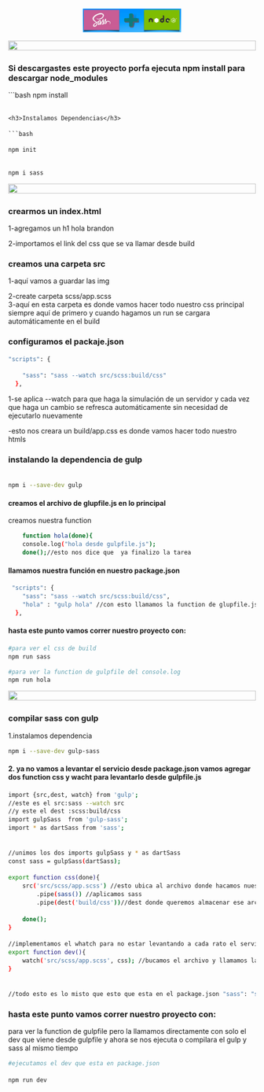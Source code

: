 <p align="center">
  <a href="https://github.com/BrandonGS22b/Front/blob/main/node%20and%20sass/logo.png" target="blank"><img src="https://github.com/BrandonGS22b/Front/blob/main/node%20and%20sass/logo.png" width="200" alt="Nest Logo" /></a>
</p>


<img src="https://i.imgur.com/dBaSKWF.gif" height="20" width="100%"><!-- se agrega estilo css line en rgb-->

<h3>Si descargastes este proyecto porfa ejecuta npm install para descargar node_modules</h3>
```bash
npm install

```

<h3>Instalamos Dependencias</h3>

```bash

npm init

```
```bash

npm i sass

```

<img src="https://i.imgur.com/dBaSKWF.gif" height="20" width="100%"><!-- se agrega estilo css line en rgb-->

<h3>crearmos un index.html</h3>
<a>
1-agregamos un h1 hola brandon

2-importamos el link del css que se va llamar desde build
</a>

<h3>creamos una carpeta src</h3>
<a>
1-aquí vamos a guardar las img

2-create carpeta scss/app.scss
<br>
3-aquí en esta carpeta es donde vamos hacer todo nuestro css principal siempre aquí de primero y cuando hagamos un run se cargara automáticamente en el build

</a>

<h3>configuramos el packaje.json</h3>


```bash
"scripts": {

    "sass": "sass --watch src/scss:build/css"
  },
  ```
  <a>
1-se aplica --watch para que haga la simulación de un servidor y cada vez que haga un cambio se refresca automáticamente sin necesidad de ejecutarlo nuevamente

-esto nos creara un build/app.css es donde vamos hacer todo nuestro htmls


</a>

<h3>instalando la dependencia de gulp</h3>

```bash

npm i --save-dev gulp

```
<h4>creamos el archivo de glupfile.js en lo principal</h4>
<a>creamos nuestra function</a>

```bash
    function hola(done){
    console.log("hola desde gulpfile.js");
    done();//esto nos dice que  ya finalizo la tarea

```

<h4>llamamos nuestra función en nuestro package.json</h4>

```bash
 "scripts": {
    "sass": "sass --watch src/scss:build/css",
    "hola" : "gulp hola" //con esto llamamos la function de glupfile.js
  },

```
<h4>hasta este punto vamos correr nuestro proyecto con:</h4>

```bash
#para ver el css de build
npm run sass
```

```bash
#para ver la function de gulpfile del console.log
npm run hola
```
<img src="https://i.imgur.com/dBaSKWF.gif" height="20" width="100%"><!-- se agrega estilo css line en rgb-->

<h3>compilar sass con gulp</h3>
<a>1.instalamos dependencia</a>

```bash
npm i --save-dev gulp-sass

```
<h4>2. ya no vamos a levantar el servicio desde package.json vamos agregar dos function css y wacht para levantarlo desde gulpfile.js</h4>

```bash
import {src,dest, watch} from 'gulp';
//este es el src:sass --watch src
//y este el dest :scss:build/css
import gulpSass  from 'gulp-sass';
import * as dartSass from 'sass';


//unimos los dos imports gulpSass y * as dartSass
const sass = gulpSass(dartSass);

export function css(done){
    src('src/scss/app.scss') //esto ubica al archivo donde hacamos nuestras modificacion del css
        .pipe(sass()) //aplicamos sass
        .pipe(dest('build/css'))//dest donde queremos almacenar ese archivo osea la modificacion del app.scss

    done();
}

//implementamos el whatch para no estar levantando a cada rato el servicio
export function dev(){
    watch('src/scss/app.scss', css); //bucamos el archivo y llamamos la function css que esta arriba
}


//todo esto es lo misto que esto que esta en el package.json "sass": "sass --watch src/scss:build/css",


```
<h3>hasta este punto vamos correr nuestro proyecto con:</h3>
<a>
para ver la function de gulpfile pero la llamamos directamente con solo el dev que viene desde gulpfile y ahora se nos ejecuta o compilara el gulp y sass al mismo tiempo
</a>

```bash
#ejecutamos el dev que esta en package.json

npm run dev



















